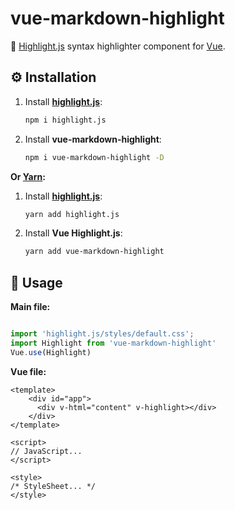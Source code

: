 # vue-markdown-highlight


📜 [Highlight.js](https://github.com/isagalaev/highlight.js) syntax highlighter component for [Vue](https://vuejs.org).

## ⚙️ Installation



1. Install [**highlight.js**](https://github.com/isagalaev/highlight.js):

   ```bash
   npm i highlight.js
   ```

2. Install **vue-markdown-highlight**:

   ```bash
   npm i vue-markdown-highlight -D
   ```

**Or [Yarn](https://yarnpkg.com):**

1. Install [**highlight.js**](https://github.com/isagalaev/highlight.js):

   ```bash
   yarn add highlight.js
   ```

2. Install **Vue Highlight.js**:

   ```bash
   yarn add vue-markdown-highlight
   ```


## 🛂 Usage

**Main file:**

```javascript

import 'highlight.js/styles/default.css';
import Highlight from 'vue-markdown-highlight'
Vue.use(Highlight)

```

**Vue file:**

```vue
<template>
	<div id="app">
      <div v-html="content" v-highlight></div>
	</div>
</template>

<script>
// JavaScript...
</script>

<style>
/* StyleSheet... */
</style>
```

